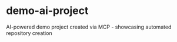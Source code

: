 # demo-ai-project
AI-powered demo project created via MCP - showcasing automated repository creation
